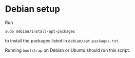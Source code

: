 # Debian setup

Run

```bash
sudo debian/install-apt-packages
```

to install the packages listed in `debian/apt-packages.txt`.

Running `bootstrap` on Debian or Ubuntu should run this script.
